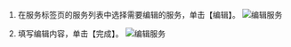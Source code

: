 1. 在服务标签页的服务列表中选择需要编辑的服务，单击【编辑】。
![编辑服务](http://imgcache.tce.fsphere.cn/static/mc.qcloudimg.com/static/img/3475aaf24a5d87e0c7bbfc3d92e8f5f3/image.png)

2. 填写编辑内容，单击【完成】。
![编辑服务](http://imgcache.tce.fsphere.cn/static/mc.qcloudimg.com/static/img/deb54ebc8d7464f768cddd59418625f1/image.png)